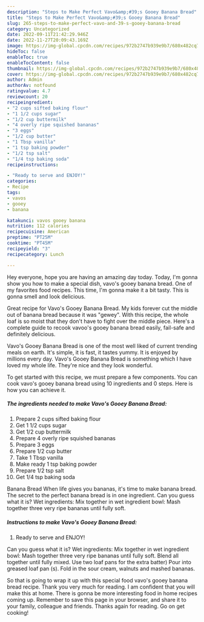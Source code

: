 ```yaml
---
description: "Steps to Make Perfect Vavo&amp;#39;s Gooey Banana Bread"
title: "Steps to Make Perfect Vavo&amp;#39;s Gooey Banana Bread"
slug: 265-steps-to-make-perfect-vavo-and-39-s-gooey-banana-bread
category: Uncategorized
date: 2022-09-11T21:42:29.946Z
date: 2022-11-27T20:09:43.169Z
image: https://img-global.cpcdn.com/recipes/972b2747b939e9b7/680x482cq70/vavos-gooey-banana-bread-recipe-main-photo.jpg
hideToc: false
enableToc: true
enableTocContent: false
thumbnail: https://img-global.cpcdn.com/recipes/972b2747b939e9b7/680x482cq70/vavos-gooey-banana-bread-recipe-main-photo.jpg
cover: https://img-global.cpcdn.com/recipes/972b2747b939e9b7/680x482cq70/vavos-gooey-banana-bread-recipe-main-photo.jpg
author: Admin
authorAv: notfound
ratingvalue: 4.7
reviewcount: 20
recipeingredient:
- "2 cups sifted baking flour"
- "1 1/2 cups sugar"
- "1/2 cup buttermilk"
- "4 overly ripe squished bananas"
- "3 eggs"
- "1/2 cup butter"
- "1 Tbsp vanilla"
- "1 tsp baking powder"
- "1/2 tsp salt"
- "1/4 tsp baking soda"
recipeinstructions:

- "Ready to serve and ENJOY!"
categories:
- Recipe
tags:
- vavos
- gooey
- banana

katakunci: vavos gooey banana 
nutrition: 112 calories
recipecuisine: American
preptime: "PT25M"
cooktime: "PT45M"
recipeyield: "3"
recipecategory: Lunch

---
```



Hey everyone, hope you are having an amazing day today. Today, I'm gonna show you how to make a special dish, vavo&#39;s gooey banana bread. One of my favorites food recipes. This time, I'm gonna make it a bit tasty. This is gonna smell and look delicious.

Great recipe for Vavo&#39;s Gooey Banana Bread. My kids forever cut the middle out of banana bread because it was &#34;gewey&#34;. With this recipe, the whole loaf is so moist that they don&#39;t have to fight over the middle piece. Here&#39;s a complete guide to recook vavoo&#39;s gooey banana bread easily, fail-safe and definitely delicious.

Vavo&#39;s Gooey Banana Bread is one of the most well liked of current trending meals on earth. It's simple, it is fast, it tastes yummy. It is enjoyed by millions every day. Vavo&#39;s Gooey Banana Bread is something which I have loved my whole life. They're nice and they look wonderful.


To get started with this recipe, we must prepare a few components. You can cook vavo&#39;s gooey banana bread using 10 ingredients and 0 steps. Here is how you can achieve it.

<!--inarticleads1-->

##### The ingredients needed to make Vavo&#39;s Gooey Banana Bread:

1. Prepare 2 cups sifted baking flour
1. Get 1 1/2 cups sugar
1. Get 1/2 cup buttermilk
1. Prepare 4 overly ripe squished bananas
1. Prepare 3 eggs
1. Prepare 1/2 cup butter
1. Take 1 Tbsp vanilla
1. Make ready 1 tsp baking powder
1. Prepare 1/2 tsp salt
1. Get 1/4 tsp baking soda


Banana Bread When life gives you bananas, it&#39;s time to make banana bread. The secret to the perfect banana bread is in one ingredient. Can you guess what it is? Wet ingredients: Mix together in wet ingredient bowl: Mash together three very ripe bananas until fully soft. 

<!--inarticleads2-->

##### Instructions to make Vavo&#39;s Gooey Banana Bread:


1. Ready to serve and ENJOY!

Can you guess what it is? Wet ingredients: Mix together in wet ingredient bowl: Mash together three very ripe bananas until fully soft. Blend all together until fully mixed. Use two loaf pans for the extra batter) Pour into greased loaf pan (s). Fold in the sour cream, walnuts and mashed bananas. 

So that is going to wrap it up with this special food vavo&#39;s gooey banana bread recipe. Thank you very much for reading. I am confident that you will make this at home. There is gonna be more interesting food in home recipes coming up. Remember to save this page in your browser, and share it to your family, colleague and friends. Thanks again for reading. Go on get cooking!
